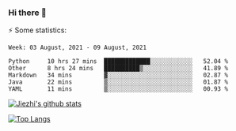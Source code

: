 ### Hi there 👋

⚡ Some statistics:

<!--START_SECTION:waka-->
```text
Week: 03 August, 2021 - 09 August, 2021

Python     10 hrs 27 mins  █████████████░░░░░░░░░░░░   52.04 % 
Other      8 hrs 24 mins   ██████████▒░░░░░░░░░░░░░░   41.89 % 
Markdown   34 mins         ▓░░░░░░░░░░░░░░░░░░░░░░░░   02.87 % 
Java       22 mins         ▒░░░░░░░░░░░░░░░░░░░░░░░░   01.87 % 
YAML       11 mins         ▒░░░░░░░░░░░░░░░░░░░░░░░░   00.93 % 
```
<!--END_SECTION:waka-->

[![Jiezhi's github stats](https://github-readme-stats.vercel.app/api?username=Jiezhi&show_icons=true)](https://github.com/Jiezhi/github-readme-stats)

[![Top Langs](https://github-readme-stats.vercel.app/api/top-langs/?username=Jiezhi&hide=javascript,html)](https://github.com/Jiezhi/github-readme-stats)
<!--
**Jiezhi/Jiezhi** is a ✨ _special_ ✨ repository because its `README.md` (this file) appears on your GitHub profile.

Here are some ideas to get you started:

- 🔭 I’m currently working on ...
- 🌱 I’m currently learning ...
- 👯 I’m looking to collaborate on ...
- 🤔 I’m looking for help with ...
- 💬 Ask me about ...
- 📫 How to reach me: ...
- 😄 Pronouns: ...
- ⚡ Fun fact: ...
-->

